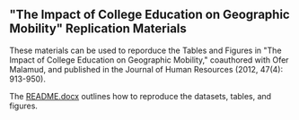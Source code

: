 ## "The Impact of College Education on Geographic Mobility" Replication Materials
These materials can be used to reporduce the Tables and Figures in "The Impact of College Education on Geographic Mobility," coauthored with Ofer Malamud, and published in the Journal of Human Resources (2012, 47(4): 913-950).

The [README.docx](README.docx) outlines how to reproduce the datasets, tables, and figures.
